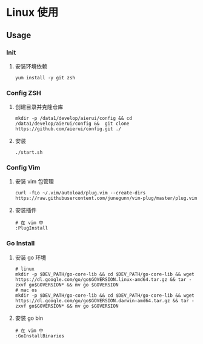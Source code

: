 # Linux 使用

## Usage

### Init

1. 安装环境依赖
    ```
    yum install -y git zsh
    ```

### Config ZSH

1. 创建目录并克隆仓库
    ```
    mkdir -p /data1/develop/aierui/config && cd /data1/develop/aierui/config &&  git clone https://github.com/aierui/config.git ./
    ```
2. 安装
    ```
    ./start.sh
    ```

### Config Vim

1. 安装 vim 包管理
   ```
   curl -fLo ~/.vim/autoload/plug.vim --create-dirs  https://raw.githubusercontent.com/junegunn/vim-plug/master/plug.vim 
   ```
2. 安装插件
    ```
    # 在 vim 中
    :PlugInstall
    ```

### Go Install

1. 安装 go 环境
    ```
    # linux
    mkdir -p $DEV_PATH/go-core-lib && cd $DEV_PATH/go-core-lib && wget https://dl.google.com/go/go$GOVERSION.linux-amd64.tar.gz && tar -zxvf go$GOVERSION* && mv go $GOVERSION
    # mac os
    mkdir -p $DEV_PATH/go-core-lib && cd $DEV_PATH/go-core-lib && wget https://dl.google.com/go/go$GOVERSION.darwin-amd64.tar.gz && tar -zxvf go$GOVERSION* && mv go $GOVERSION
    ```
2. 安装 go bin 
    ```
    # 在 vim 中
    :GoInstallBinaries
    ```
